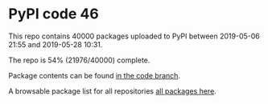 # PyPI code 46

This repo contains 40000 packages uploaded to PyPI between 
2019-05-06 21:55 and 2019-05-28 10:31.

The repo is 54% (21976/40000) complete.

Package contents can be found [in the code branch](https://github.com/pypi-data/pypi-mirror-46/tree/code/packages).

A browsable package list for all repositories [all packages here](https://pypi-data.github.io/website/repositories/pypi-mirror-46).


